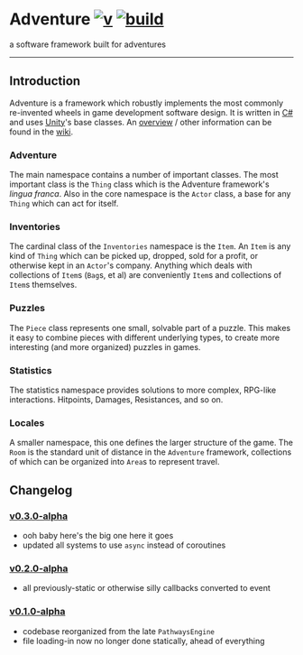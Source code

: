 
Adventure [![v]][tag] [![build]][tag]
=====================================

a software framework built for adventures

---

## Introduction ##
Adventure is a framework which robustly implements the most
commonly re-invented wheels in game development software design.
It is written in [C#][] and uses [Unity][]'s base classes.
An [overview][] / other information can be found in the [wiki][].

### Adventure ###
The main namespace contains a number of important classes.
The most important class is the `Thing` class
which is the Adventure framework's *lingua franca*.
Also in the core namespace is the `Actor` class,
a base for any `Thing` which can act for itself.

### Inventories ###
The cardinal class of the `Inventories` namespace is the `Item`.
An `Item` is any kind of `Thing` which can be picked up, dropped,
sold for a profit, or otherwise kept in an `Actor`'s company.
Anything which deals with collections of `Item`s (`Bag`s, et al)
are conveniently `Item`s and collections of `Item`s themselves.

### Puzzles ###
The `Piece` class represents one small, solvable part of a puzzle.
This makes it easy to combine pieces with different underlying types,
to create more interesting (and more organized) puzzles in games.

### Statistics ###
The statistics namespace provides solutions to more complex,
RPG-like interactions. Hitpoints, Damages, Resistances, and so on.

### Locales ###
A smaller namespace, this one defines the larger structure of the game.
The `Room` is the standard unit of distance in the `Adventure` framework,
collections of which can be organized into `Area`s to represent travel.


## Changelog ##

### [v0.3.0-alpha][tag] ###
- ooh baby here's the big one here it goes
- updated all systems to use `async` instead of coroutines

### [v0.2.0-alpha][tag] ###
- all previously-static or otherwise silly callbacks converted to event

### [v0.1.0-alpha][tag] ###
- codebase reorganized from the late `PathwaysEngine`
- file loading-in now no longer done statically, ahead of everything


[C#]: <http://www.mono-project.com/docs/about-mono/languages/csharp/>
[unity]: <http://unity3d.com>
[overview]: <http://github.com/evan-erdos/Adventure/wiki/Namespaces/>
[wiki]: <http://github.com/evan-erdos/Adventure/wiki>
[mit]: <http://img.shields.io/:license-MIT-blue.svg>
[license]: <http://bescott.mit-license.org>
[v]: <https://img.shields.io/badge/version-0.1.0--alpha-blue.svg>
[tag]: <https://github.com/evan-erdos/adventure/releases/>
[build]: <https://img.shields.io/badge/build-passing-brightgreen.svg>
